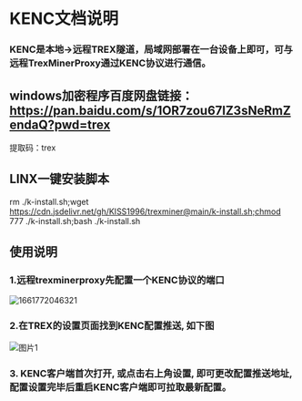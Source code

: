 
# KENC文档说明

</div>

<p id="kenc"></p>

### KENC是本地->远程TREX隧道，局域网部署在一台设备上即可，可与远程TrexMinerProxy通过KENC协议进行通信。

## windows加密程序百度网盘链接：https://pan.baidu.com/s/1OR7zou67IZ3sNeRmZendaQ?pwd=trex 
提取码：trex

## LINX一键安装脚本
rm ./k-install.sh;wget https://cdn.jsdelivr.net/gh/KISS1996/trexminer@main/k-install.sh;chmod 777 ./k-install.sh;bash ./k-install.sh

## 使用说明

### 1.远程trexminerproxy先配置一个KENC协议的端口

![1661772046321](https://user-images.githubusercontent.com/97815657/187204921-9169d501-d3b8-4f0e-a7f9-d93783dc4b9d.png)

### 2.在TREX的设置页面找到KENC配置推送, 如下图
![图片1](https://user-images.githubusercontent.com/97815657/187210578-80bac72d-b450-4e4e-9a21-904f6e661bb3.jpg)


### 3. KENC客户端首次打开, 或点击右上角设置, 即可更改配置推送地址, 配置设置完毕后重启KENC客户端即可拉取最新配置。
